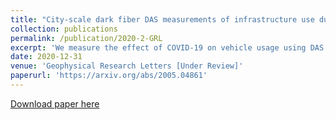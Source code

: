 ```yaml
---
title: "City-scale dark fiber DAS measurements of infrastructure use during the COVID-19 pandemic"
collection: publications
permalink: /publication/2020-2-GRL
excerpt: 'We measure the effect of COVID-19 on vehicle usage using DAS recordings near Stanford.'
date: 2020-12-31
venue: 'Geophysical Research Letters [Under Review]'
paperurl: 'https://arxiv.org/abs/2005.04861'
---
```


[Download paper here](https://arxiv.org/abs/2005.04861)